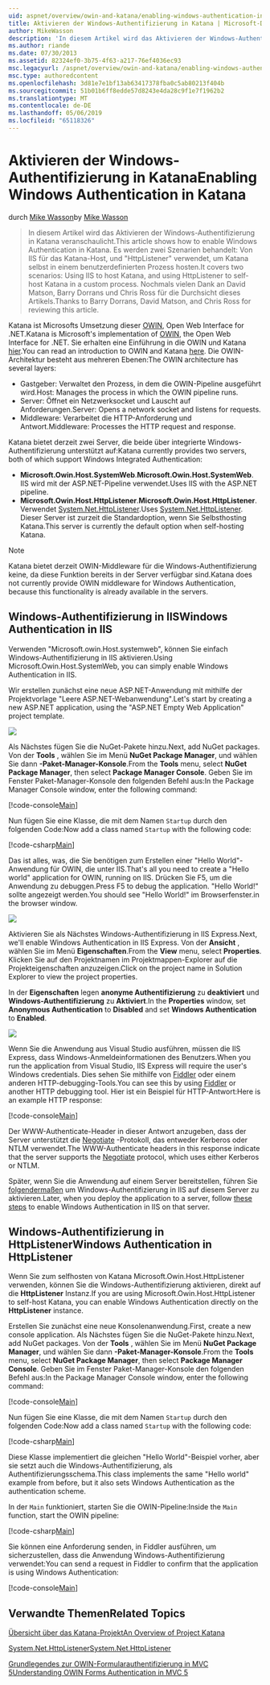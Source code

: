 ```yaml
---
uid: aspnet/overview/owin-and-katana/enabling-windows-authentication-in-katana
title: Aktivieren der Windows-Authentifizierung in Katana | Microsoft-Dokumentation
author: MikeWasson
description: 'In diesem Artikel wird das Aktivieren der Windows-Authentifizierung in Katana veranschaulicht. Es werden zwei Szenarien behandelt: Von IIS für das Katana-Host, und "HttpListener" verwendet, um Kat selbst hosten...'
ms.author: riande
ms.date: 07/30/2013
ms.assetid: 82324ef0-3b75-4f63-a217-76ef4036ec93
msc.legacyurl: /aspnet/overview/owin-and-katana/enabling-windows-authentication-in-katana
msc.type: authoredcontent
ms.openlocfilehash: 3d81e7e1bf13ab63417378fba0c5ab80213f404b
ms.sourcegitcommit: 51b01b6ff8edde57d8243e4da28c9f1e7f1962b2
ms.translationtype: MT
ms.contentlocale: de-DE
ms.lasthandoff: 05/06/2019
ms.locfileid: "65118326"
---
```

# <a name="enabling-windows-authentication-in-katana"></a><span data-ttu-id="b6a7c-104">Aktivieren der Windows-Authentifizierung in Katana</span><span class="sxs-lookup"><span data-stu-id="b6a7c-104">Enabling Windows Authentication in Katana</span></span>

<span data-ttu-id="b6a7c-105">durch [Mike Wasson](https://github.com/MikeWasson)</span><span class="sxs-lookup"><span data-stu-id="b6a7c-105">by [Mike Wasson](https://github.com/MikeWasson)</span></span>

> <span data-ttu-id="b6a7c-106">In diesem Artikel wird das Aktivieren der Windows-Authentifizierung in Katana veranschaulicht.</span><span class="sxs-lookup"><span data-stu-id="b6a7c-106">This article shows how to enable Windows Authentication in Katana.</span></span> <span data-ttu-id="b6a7c-107">Es werden zwei Szenarien behandelt: Von IIS für das Katana-Host, und "HttpListener" verwendet, um Katana selbst in einem benutzerdefinierten Prozess hosten.</span><span class="sxs-lookup"><span data-stu-id="b6a7c-107">It covers two scenarios: Using IIS to host Katana, and using HttpListener to self-host Katana in a custom process.</span></span> <span data-ttu-id="b6a7c-108">Nochmals vielen Dank an David Matson, Barry Dorrans und Chris Ross für die Durchsicht dieses Artikels.</span><span class="sxs-lookup"><span data-stu-id="b6a7c-108">Thanks to Barry Dorrans, David Matson, and Chris Ross for reviewing this article.</span></span>

<span data-ttu-id="b6a7c-109">Katana ist Microsofts Umsetzung dieser [OWIN](http://owin.org/), Open Web Interface for .NET.</span><span class="sxs-lookup"><span data-stu-id="b6a7c-109">Katana is Microsoft's implementation of [OWIN](http://owin.org/), the Open Web Interface for .NET.</span></span> <span data-ttu-id="b6a7c-110">Sie erhalten eine Einführung in die OWIN und Katana [hier](an-overview-of-project-katana.md).</span><span class="sxs-lookup"><span data-stu-id="b6a7c-110">You can read an introduction to OWIN and Katana [here](an-overview-of-project-katana.md).</span></span> <span data-ttu-id="b6a7c-111">Die OWIN-Architektur besteht aus mehreren Ebenen:</span><span class="sxs-lookup"><span data-stu-id="b6a7c-111">The OWIN architecture has several layers:</span></span>

- <span data-ttu-id="b6a7c-112">Gastgeber: Verwaltet den Prozess, in dem die OWIN-Pipeline ausgeführt wird.</span><span class="sxs-lookup"><span data-stu-id="b6a7c-112">Host: Manages the process in which the OWIN pipeline runs.</span></span>
- <span data-ttu-id="b6a7c-113">Server: Öffnet ein Netzwerksocket und Lauscht auf Anforderungen.</span><span class="sxs-lookup"><span data-stu-id="b6a7c-113">Server: Opens a network socket and listens for requests.</span></span>
- <span data-ttu-id="b6a7c-114">Middleware: Verarbeitet die HTTP-Anforderung und Antwort.</span><span class="sxs-lookup"><span data-stu-id="b6a7c-114">Middleware: Processes the HTTP request and response.</span></span>

<span data-ttu-id="b6a7c-115">Katana bietet derzeit zwei Server, die beide über integrierte Windows-Authentifizierung unterstützt auf:</span><span class="sxs-lookup"><span data-stu-id="b6a7c-115">Katana currently provides two servers, both of which support Windows Integrated Authentication:</span></span>

- <span data-ttu-id="b6a7c-116">**Microsoft.Owin.Host.SystemWeb**.</span><span class="sxs-lookup"><span data-stu-id="b6a7c-116">**Microsoft.Owin.Host.SystemWeb**.</span></span> <span data-ttu-id="b6a7c-117">IIS wird mit der ASP.NET-Pipeline verwendet.</span><span class="sxs-lookup"><span data-stu-id="b6a7c-117">Uses IIS with the ASP.NET pipeline.</span></span>
- <span data-ttu-id="b6a7c-118">**Microsoft.Owin.Host.HttpListener**.</span><span class="sxs-lookup"><span data-stu-id="b6a7c-118">**Microsoft.Owin.Host.HttpListener**.</span></span> <span data-ttu-id="b6a7c-119">Verwendet [System.Net.HttpListener](https://msdn.microsoft.com/library/system.net.httplistener.aspx).</span><span class="sxs-lookup"><span data-stu-id="b6a7c-119">Uses [System.Net.HttpListener](https://msdn.microsoft.com/library/system.net.httplistener.aspx).</span></span> <span data-ttu-id="b6a7c-120">Dieser Server ist zurzeit die Standardoption, wenn Sie Selbsthosting Katana.</span><span class="sxs-lookup"><span data-stu-id="b6a7c-120">This server is currently the default option when self-hosting Katana.</span></span>

> [!NOTE]
> <span data-ttu-id="b6a7c-121">Katana bietet derzeit OWIN-Middleware für die Windows-Authentifizierung keine, da diese Funktion bereits in der Server verfügbar sind.</span><span class="sxs-lookup"><span data-stu-id="b6a7c-121">Katana does not currently provide OWIN middleware for Windows Authentication, because this functionality is already available in the servers.</span></span>

## <a name="windows-authentication-in-iis"></a><span data-ttu-id="b6a7c-122">Windows-Authentifizierung in IIS</span><span class="sxs-lookup"><span data-stu-id="b6a7c-122">Windows Authentication in IIS</span></span>

<span data-ttu-id="b6a7c-123">Verwenden "Microsoft.owin.Host.systemweb", können Sie einfach Windows-Authentifizierung in IIS aktivieren.</span><span class="sxs-lookup"><span data-stu-id="b6a7c-123">Using Microsoft.Owin.Host.SystemWeb, you can simply enable Windows Authentication in IIS.</span></span>

<span data-ttu-id="b6a7c-124">Wir erstellen zunächst eine neue ASP.NET-Anwendung mit mithilfe der Projektvorlage "Leere ASP.NET-Webanwendung".</span><span class="sxs-lookup"><span data-stu-id="b6a7c-124">Let's start by creating a new ASP.NET application, using the "ASP.NET Empty Web Application" project template.</span></span>

![](enabling-windows-authentication-in-katana/_static/image1.png)

<span data-ttu-id="b6a7c-125">Als Nächstes fügen Sie die NuGet-Pakete hinzu.</span><span class="sxs-lookup"><span data-stu-id="b6a7c-125">Next, add NuGet packages.</span></span> <span data-ttu-id="b6a7c-126">Von der **Tools** , wählen Sie im Menü **NuGet Package Manager**, und wählen Sie dann **-Paket-Manager-Konsole**.</span><span class="sxs-lookup"><span data-stu-id="b6a7c-126">From the **Tools** menu, select **NuGet Package Manager**, then select **Package Manager Console**.</span></span> <span data-ttu-id="b6a7c-127">Geben Sie im Fenster Paket-Manager-Konsole den folgenden Befehl aus:</span><span class="sxs-lookup"><span data-stu-id="b6a7c-127">In the Package Manager Console window, enter the following command:</span></span>

[!code-console[Main](enabling-windows-authentication-in-katana/samples/sample1.cmd)]

<span data-ttu-id="b6a7c-128">Nun fügen Sie eine Klasse, die mit dem Namen `Startup` durch den folgenden Code:</span><span class="sxs-lookup"><span data-stu-id="b6a7c-128">Now add a class named `Startup` with the following code:</span></span>

[!code-csharp[Main](enabling-windows-authentication-in-katana/samples/sample2.cs)]

<span data-ttu-id="b6a7c-129">Das ist alles, was, die Sie benötigen zum Erstellen einer "Hello World"-Anwendung für OWIN, die unter IIS.</span><span class="sxs-lookup"><span data-stu-id="b6a7c-129">That's all you need to create a "Hello world" application for OWIN, running on IIS.</span></span> <span data-ttu-id="b6a7c-130">Drücken Sie F5, um die Anwendung zu debuggen.</span><span class="sxs-lookup"><span data-stu-id="b6a7c-130">Press F5 to debug the application.</span></span> <span data-ttu-id="b6a7c-131">"Hello World!" sollte angezeigt werden.</span><span class="sxs-lookup"><span data-stu-id="b6a7c-131">You should see "Hello World!"</span></span> <span data-ttu-id="b6a7c-132">im Browserfenster.</span><span class="sxs-lookup"><span data-stu-id="b6a7c-132">in the browser window.</span></span>

![](enabling-windows-authentication-in-katana/_static/image2.png)

<span data-ttu-id="b6a7c-133">Aktivieren Sie als Nächstes Windows-Authentifizierung in IIS Express.</span><span class="sxs-lookup"><span data-stu-id="b6a7c-133">Next, we'll enable Windows Authentication in IIS Express.</span></span> <span data-ttu-id="b6a7c-134">Von der **Ansicht** , wählen Sie im Menü **Eigenschaften**.</span><span class="sxs-lookup"><span data-stu-id="b6a7c-134">From the **View** menu, select **Properties**.</span></span> <span data-ttu-id="b6a7c-135">Klicken Sie auf den Projektnamen im Projektmappen-Explorer auf die Projekteigenschaften anzuzeigen.</span><span class="sxs-lookup"><span data-stu-id="b6a7c-135">Click on the project name in Solution Explorer to view the project properties.</span></span>

<span data-ttu-id="b6a7c-136">In der **Eigenschaften** legen **anonyme Authentifizierung** zu **deaktiviert** und **Windows-Authentifizierung** zu  **Aktiviert**.</span><span class="sxs-lookup"><span data-stu-id="b6a7c-136">In the **Properties** window, set **Anonymous Authentication** to **Disabled** and set **Windows Authentication** to **Enabled**.</span></span>

![](enabling-windows-authentication-in-katana/_static/image3.png)

<span data-ttu-id="b6a7c-137">Wenn Sie die Anwendung aus Visual Studio ausführen, müssen die IIS Express, dass Windows-Anmeldeinformationen des Benutzers.</span><span class="sxs-lookup"><span data-stu-id="b6a7c-137">When you run the application from Visual Studio, IIS Express will require the user's Windows credentials.</span></span> <span data-ttu-id="b6a7c-138">Dies sehen Sie mithilfe von [Fiddler](http://fiddler2.com/home) oder einem anderen HTTP-debugging-Tools.</span><span class="sxs-lookup"><span data-stu-id="b6a7c-138">You can see this by using [Fiddler](http://fiddler2.com/home) or another HTTP debugging tool.</span></span> <span data-ttu-id="b6a7c-139">Hier ist ein Beispiel für HTTP-Antwort:</span><span class="sxs-lookup"><span data-stu-id="b6a7c-139">Here is an example HTTP response:</span></span>

[!code-console[Main](enabling-windows-authentication-in-katana/samples/sample3.cmd?highlight=1,5-6)]

<span data-ttu-id="b6a7c-140">Der WWW-Authenticate-Header in dieser Antwort anzugeben, dass der Server unterstützt die [Negotiate](http://www.ietf.org/rfc/rfc4559.txt) -Protokoll, das entweder Kerberos oder NTLM verwendet.</span><span class="sxs-lookup"><span data-stu-id="b6a7c-140">The WWW-Authenticate headers in this response indicate that the server supports the [Negotiate](http://www.ietf.org/rfc/rfc4559.txt) protocol, which uses either Kerberos or NTLM.</span></span>

<span data-ttu-id="b6a7c-141">Später, wenn Sie die Anwendung auf einem Server bereitstellen, führen Sie [folgendermaßen](https://www.iis.net/configreference/system.webserver/security/authentication/windowsauthentication) um Windows-Authentifizierung in IIS auf diesem Server zu aktivieren.</span><span class="sxs-lookup"><span data-stu-id="b6a7c-141">Later, when you deploy the application to a server, follow [these steps](https://www.iis.net/configreference/system.webserver/security/authentication/windowsauthentication) to enable Windows Authentication in IIS on that server.</span></span>

## <a name="windows-authentication-in-httplistener"></a><span data-ttu-id="b6a7c-142">Windows-Authentifizierung in HttpListener</span><span class="sxs-lookup"><span data-stu-id="b6a7c-142">Windows Authentication in HttpListener</span></span>

<span data-ttu-id="b6a7c-143">Wenn Sie zum selfhosten von Katana Microsoft.Owin.Host.HttpListener verwenden, können Sie die Windows-Authentifizierung aktivieren, direkt auf die **HttpListener** Instanz.</span><span class="sxs-lookup"><span data-stu-id="b6a7c-143">If you are using Microsoft.Owin.Host.HttpListener to self-host Katana, you can enable Windows Authentication directly on the **HttpListener** instance.</span></span>

<span data-ttu-id="b6a7c-144">Erstellen Sie zunächst eine neue Konsolenanwendung.</span><span class="sxs-lookup"><span data-stu-id="b6a7c-144">First, create a new console application.</span></span> <span data-ttu-id="b6a7c-145">Als Nächstes fügen Sie die NuGet-Pakete hinzu.</span><span class="sxs-lookup"><span data-stu-id="b6a7c-145">Next, add NuGet packages.</span></span> <span data-ttu-id="b6a7c-146">Von der **Tools** , wählen Sie im Menü **NuGet Package Manager**, und wählen Sie dann **-Paket-Manager-Konsole**.</span><span class="sxs-lookup"><span data-stu-id="b6a7c-146">From the **Tools** menu, select **NuGet Package Manager**, then select **Package Manager Console**.</span></span> <span data-ttu-id="b6a7c-147">Geben Sie im Fenster Paket-Manager-Konsole den folgenden Befehl aus:</span><span class="sxs-lookup"><span data-stu-id="b6a7c-147">In the Package Manager Console window, enter the following command:</span></span>

[!code-console[Main](enabling-windows-authentication-in-katana/samples/sample4.cmd)]

<span data-ttu-id="b6a7c-148">Nun fügen Sie eine Klasse, die mit dem Namen `Startup` durch den folgenden Code:</span><span class="sxs-lookup"><span data-stu-id="b6a7c-148">Now add a class named `Startup` with the following code:</span></span>

[!code-csharp[Main](enabling-windows-authentication-in-katana/samples/sample5.cs)]

<span data-ttu-id="b6a7c-149">Diese Klasse implementiert die gleichen "Hello World"-Beispiel vorher, aber sie setzt auch die Windows-Authentifizierung, als Authentifizierungsschema.</span><span class="sxs-lookup"><span data-stu-id="b6a7c-149">This class implements the same "Hello world" example from before, but it also sets Windows Authentication as the authentication scheme.</span></span>

<span data-ttu-id="b6a7c-150">In der `Main` funktioniert, starten Sie die OWIN-Pipeline:</span><span class="sxs-lookup"><span data-stu-id="b6a7c-150">Inside the `Main` function, start the OWIN pipeline:</span></span>

[!code-csharp[Main](enabling-windows-authentication-in-katana/samples/sample6.cs)]

<span data-ttu-id="b6a7c-151">Sie können eine Anforderung senden, in Fiddler ausführen, um sicherzustellen, dass die Anwendung Windows-Authentifizierung verwendet:</span><span class="sxs-lookup"><span data-stu-id="b6a7c-151">You can send a request in Fiddler to confirm that the application is using Windows Authentication:</span></span>

[!code-console[Main](enabling-windows-authentication-in-katana/samples/sample7.cmd?highlight=1,4-5)]

## <a name="related-topics"></a><span data-ttu-id="b6a7c-152">Verwandte Themen</span><span class="sxs-lookup"><span data-stu-id="b6a7c-152">Related Topics</span></span>

[<span data-ttu-id="b6a7c-153">Übersicht über das Katana-Projekt</span><span class="sxs-lookup"><span data-stu-id="b6a7c-153">An Overview of Project Katana</span></span>](an-overview-of-project-katana.md)

[<span data-ttu-id="b6a7c-154">System.Net.HttpListener</span><span class="sxs-lookup"><span data-stu-id="b6a7c-154">System.Net.HttpListener</span></span>](https://msdn.microsoft.com/library/system.net.httplistener.aspx)

[<span data-ttu-id="b6a7c-155">Grundlegendes zur OWIN-Formularauthentifizierung in MVC 5</span><span class="sxs-lookup"><span data-stu-id="b6a7c-155">Understanding OWIN Forms Authentication in MVC 5</span></span>](https://blogs.msdn.com/b/webdev/archive/2013/07/03/understanding-owin-forms-authentication-in-mvc-5.aspx)
